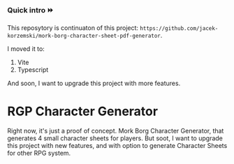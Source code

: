 ### Quick intro ⏩

This reposytory is continuaton of this project: `https://github.com/jacek-korzemski/mork-borg-character-sheet-pdf-generator`.

I moved it to:

1. Vite
2. Typescript

And soon, I want to upgrade this project with more features.

# RGP Character Generator

Right now, it's just a proof of concept. Mork Borg Character Generator, that generates 4 small character sheets for players. But soot, I want to upgrade this project with new features, and with option to generate Character Sheets for other RPG system.
